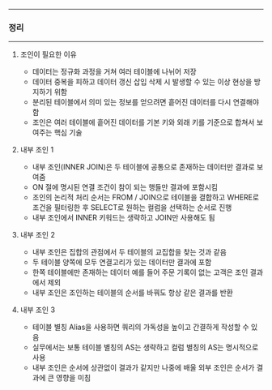 -----
### 정리
-----
1. 조인이 필요한 이유
   - 데이터는 정규화 과정을 거쳐 여러 테이블에 나뉘어 저장
   - 데이터 중복을 피하고 데이터 갱신 삽입 삭제 시 발생할 수 있는 이상 현상을 방지하기 위함
   - 분리된 테이블에서 의미 있는 정보를 얻으려면 흩어진 데이터를 다시 연결해야 함
   - 조인은 여러 테이블에 흩어진 데이터를 기본 키와 외래 키를 기준으로 합쳐서 보여주는 핵심 기술

2. 내부 조인 1
   - 내부 조인(INNER JOIN)은 두 테이블에 공통으로 존재하는 데이터만 결과로 보여줌
   - ON 절에 명시된 연결 조건이 참이 되는 행들만 결과에 포함시킴
   - 조인의 논리적 처리 순서는 FROM / JOIN으로 테이블을 결합하고 WHERE로 조건을 필터링한 후 SELECT로 원하는 컬럼을 선택하는 순서로 진행
   - 내부 조인에서 INNER 키워드는 생략하고 JOIN만 사용해도 됨

3. 내부 조인 2
   - 내부 조인은 집합의 관점에서 두 테이블의 교집합을 찾는 것과 같음
   - 두 테이블 양쪽에 모두 연결고리가 있는 데이터만 결과에 포함
   - 한쪽 테이블에만 존재하는 데이터 예를 들어 주문 기록이 없는 고객은 조인 결과에서 제외
   - 내부 조인은 조인하는 테이블의 순서를 바꿔도 항상 같은 결과를 반환

4. 내부 조인 3
   - 테이블 별칭 Alias을 사용하면 쿼리의 가독성을 높이고 간결하게 작성할 수 있음
   - 실무에서는 보통 테이블 별칭의 AS는 생략하고 컬럼 별칭의 AS는 명시적으로 사용
   - 내부 조인은 순서에 상관없이 결과가 같지만 나중에 배울 외부 조인은 순서가 결과에 큰 영향을 미침
